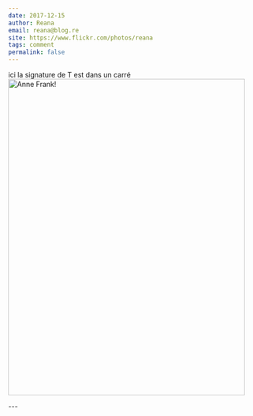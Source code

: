 ```yaml
---
date: 2017-12-15
author: Reana
email: reana@blog.re
site: https://www.flickr.com/photos/reana
tags: comment
permalink: false
---
```


<p>ici la signature de T est dans un carré <a data-flickr-embed="true" href="https://www.flickr.com/photos/reana/343525950/" title="Anne Frank!"><img alt="Anne Frank!" height="640" src="https://farm1.staticflickr.com/160/343525950_f9a4f73f7a_z.jpg?zz=1" width="480" /></a><script async src="//embedr.flickr.com/assets/client-code.js" charset="utf-8"></script></p>
---